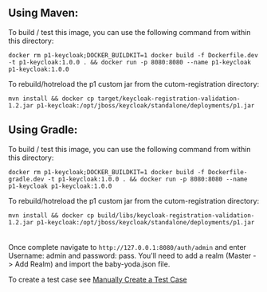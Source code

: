 ## Using Maven:
To build / test this image, you can use the following command from within this directory:

`docker rm p1-keycloak;DOCKER_BUILDKIT=1 docker build -f Dockerfile.dev -t p1-keycloak:1.0.0 . && docker run -p 8080:8080 --name p1-keycloak p1-keycloak:1.0.0`

To rebuild/hotreload the p1 custom jar from the cutom-registration directory:

`mvn install && docker cp target/keycloak-registration-validation-1.2.jar p1-keycloak:/opt/jboss/keycloak/standalone/deployments/p1.jar`

## Using Gradle:
To build / test this image, you can use the following command from within this directory:

`docker rm p1-keycloak;DOCKER_BUILDKIT=1 docker build -f Dockerfile-gradle.dev -t p1-keycloak:1.0.0 . && docker run -p 8080:8080 --name p1-keycloak p1-keycloak:1.0.0`

To rebuild/hotreload the p1 custom jar from the cutom-registration directory:

`mvn install && docker cp build/libs/keycloak-registration-validation-1.2.jar p1-keycloak:/opt/jboss/keycloak/standalone/deployments/p1.jar`
<br><br><br>
Once complete navigate to `http://127.0.0.1:8080/auth/admin` and enter Username: admin and password: pass.  You'll need to add a realm (Master -> Add Realm) and import the baby-yoda.json file.

To create a test case see [Manually Create a Test Case](../docs/create-a-test-case.md)
